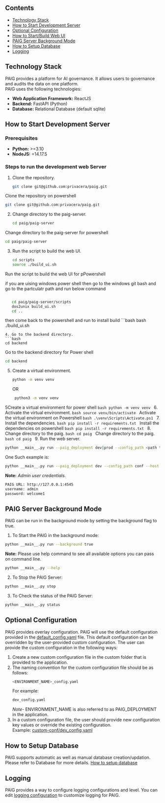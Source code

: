 ## Contents
- [Technology Stack](#technology-stack)
- [How to Start Development Server](#developmentserver)
- [Optional Configuration](#configuration)
- [How to Start/Build Web UI](../../paig-server/frontend/README.md)
- [PAIG Server Background Mode](#backgroundmode)
- [How to Setup Database](#databsesetup)
- [Logging](#logging)

## Technology Stack <a name="technology-stack"></a>
PAIG provides a platform for AI governance. It allows users to governance and audits the data on one platform. 
<br>PAIG uses the following technologies:
* **Web Application Framework:** ReactJS
* **Backend:** FastAPI (Python)
* **Database:** Relational Database (default sqlite)

## How to Start Development Server <a name="developmentserver"></a>
### Prerequisites
* **Python:** >=3.10
* **NodeJS:** =14.17.5

### Steps to run the development web Server
1. Clone the repository.
   ```bash
   git clone git@github.com:privacera/paig.git
   ```
 Clone the repository  on powershell
   ```bash
   git clone git@github.com:privacera/paig.git
   ```
2. Change directory to the paig-server.
   ```bash
   cd paig/paig-server
   ```
 Change directory to the paig-server for powershell
   ```bash
   cd paig/paig-server
   ```
3. Run the script to build the web UI.
   ```bash
   cd scripts
   source ./build_ui.sh
   ```
 Run the script to build the web UI for pPowershell

 if you are uising windows power shell then go to the windows git bash and go to the partculatr path and  run below command 
 ```bash

    cd paig/paig-server/scripts
    dos2unix build_ui.sh
    cd ..
   ```
   then come back to the powershell and run to install build 
    ```bash
    bash ./build_ui.sh
   ```
4. Go to the backend directory.
   ```bash
   cd backend
   ```
  Go to the backend directory for Power shell

   ```bash
   cd backend
   ```
5. Create a virtual environment.
    ```bash
    python -m venv venv
    ```
   OR
   ```bash
    python3 -m venv venv
    ```
5Create a virtual environment for power shell
    ```bash
     python -m venv venv
    ```
6. Activate the virtual environment.
    ```bash
    source venv/bin/activate
    ```
 Activate the virtual environment on Powershell
     ```bash
     .\venv\Scripts\Activate.ps1
    ```
7. Install the dependencies.
    ```bash
    pip install -r requirements.txt
    ```
 Install the dependencies on powershell
    ```bash
    pip install -r requirements.txt
    ```
8. Change directory to the paig.
    ```bash
    cd paig
    ```
 Change directory to the paig.
    ```bash
    cd paig
    ```
9. Run the web server.
   ```bash
   python __main__.py run --paig_deployment dev|prod --config_path <path to config folder> --host <host_ip> --port <port> --background <true|false>
   ```
   One Such example is:
   ```bash
   python __main__.py run --paig_deployment dev --config_path conf --host "127.0.0.1" --port 4545 --background true
   ```
   **Note:** *Admin user credentials.*
   ```bash
   PAIG URL: http://127.0.0.1:4545
   username: admin
   password: welcome1
   ```

## PAIG Server Background Mode <a name="backgroundmode"></a>
PAIG can be run in the background mode by setting the background flag to true.

1. To Start the PAIG in the background mode:
```bash
python __main__.py run --background true
```
**Note:** Please use help command to see all available options you can pass on command line.
```bash
python __main__.py --help
```
2. To Stop the PAIG Server:
```bash
python __main__.py stop
```
3. To Check the status of the PAIG Server:
```bash
python __main__.py status
```


## Optional Configuration <a name="configuration"></a>
PAIG provides overlay configuration. PAIG will use the default configuration provided in the [default_config.yaml](conf/default_config.yaml) file.
This default configuration can be overridden by the user-provided custom configuration.
The user can provide the custom configuration in the following ways:
1. Create a new custom configuration file in the custom folder that is provided to the application.
2. The naming convention for the custom configuration file should be as follows:
   ```bash
   <ENVIRONMENT_NAME>_config.yaml
   ```
   For example:
   ```bash
   dev_config.yaml
   ```
   _Note-_ ENVIRONMENT_NAME is also referred to as PAIG_DEPLOYMENT in the application.
3. In a custom configuration file, the user should provide new configuration key values or override the existing configuration.
<br>Example: [custom-conf/dev_config.yaml](conf/default_config.yaml)

## How to Setup Database <a name="databsesetup"></a>
PAIG supports automatic as well as manual database creation/updation. Please refer to Database for more details.
[How to setup database](alembic_db/README.md)

## Logging <a name="logging"></a>
PAIG provides a way to configure logging configurations and level.
You can edit [logging configuration](conf/logging.ini) to customize logging for PAIG.